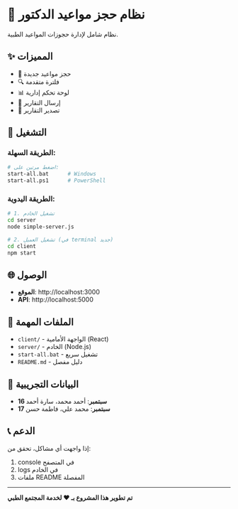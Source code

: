 # 🏥 نظام حجز مواعيد الدكتور

نظام شامل لإدارة حجوزات المواعيد الطبية.

## ✨ المميزات

- 📅 حجز مواعيد جديدة
- 🔍 فلترة متقدمة
- 📊 لوحة تحكم إدارية
- 📧 إرسال التقارير
- 📄 تصدير التقارير

## 🚀 التشغيل

### الطريقة السهلة:
```bash
# اضغط مرتين على:
start-all.bat      # Windows
start-all.ps1      # PowerShell
```

### الطريقة اليدوية:
```bash
# 1. تشغيل الخادم
cd server
node simple-server.js

# 2. تشغيل العميل (في terminal جديد)
cd client
npm start
```

## 🌐 الوصول

- **الموقع**: http://localhost:3000
- **API**: http://localhost:5000

## 📁 الملفات المهمة

- `client/` - الواجهة الأمامية (React)
- `server/` - الخادم (Node.js)
- `start-all.bat` - تشغيل سريع
- `README.md` - دليل مفصل

## 🎯 البيانات التجريبية

- **16 سبتمبر**: أحمد محمد، سارة أحمد
- **17 سبتمبر**: محمد علي، فاطمة حسن

## 📞 الدعم

إذا واجهت أي مشاكل، تحقق من:
1. console في المتصفح
2. logs في الخادم
3. ملفات README المفصلة

---

**تم تطوير هذا المشروع بـ ❤️ لخدمة المجتمع الطبي**

